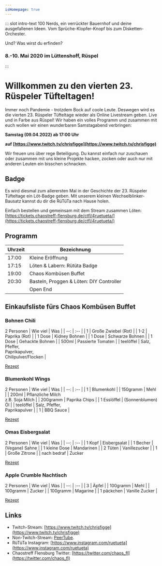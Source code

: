 ```yaml
---
isHomepage: true
---
```


::: slot intro-text
100 Nerds, ein verrückter Bauernhof und deine ausgefallenen Ideen. Vom Sprüche-Klopfer-Knopf bis zum Disketten-Orchester.   
   
Und? Was wirst du erfinden?
### 8.-10. Mai 2020 im Lüttenshoff, Rüspel
:::


# Willkommen zu den vierten 23. Rüspeler Tüfteltagen!

Immer noch Pandemie - trotzdem Bock auf coole Leute. Deswegen wird es die vierten 23. Rüspeler Tüfteltage wieder als Online Livestream geben. Live und in Farbe aus Rüspel! Wir haben ein volles Programm und zusammen mit euch wollen wir einen wunderbaren Samstagabend verbringen:

**Samstag (09.04.2022) ab 17:00 Uhr**

**auf**
**[https://www.twitch.tv/chrisfigge](https://www.twitch.tv/chrisfigge)**

Wir freuen uns über rege Beteiligung. Du kannst einfach nur zuschauen oder zusammen mit uns kleine Projekte hacken, zocken oder auch nur mit anderen Leuten ein bisschen schnacken.

## Badge

Es wird diesmal zum allerersten Mal in der Geschichte der 23. Rüspeler Tüfteltage ein Löt-Badge geben. Mit unserem kleinen Wechselblinker-Bausatz kannst du dir die RüTüTa nach Hause holen.

Einfach bestellen und gemeinsam mit dem Stream zusammen Löten: [https://tickets.chaostreff-flensburg.de/ctfl/4ruetueta/](https://tickets.chaostreff-flensburg.de/ctfl/4ruetueta/)

## Programm
| Uhrzeit| Bezeichnung |
|--------|-------------|
|17:00| Kleine Eröffnung |
|17:15| Löten & Labern: Rütüta Badge |
|19:00| Chaos Kombüsen Buffet |
|20:30| Basteln, Proggen & Löten: DIY Controller |
||Open End|

## Einkaufsliste fürs Chaos Kombüsen Buffet

### Bohnen Chili
2 Personen
| Wie viel | Was |
| --: | :-- |
| 1 | Große Zwiebel (Rot) |
| 1-2 | Paprika (Rot) |
| 1 Dose | Kidney Bohnen |
| 1 Dose | Schwarze Bohnen |
| 1 Dose | Gehackte Bohnen |
| 500ml | Passierte Tomaten |
| teelöffel | Salz, Pfeffer, <br/> Paprikapulver,<br/> Chilipulver/Flocken |

[Rezept](https://github.com/scammo/rezepte/blob/main/suppen/bohnen-chilli.md)

### Blumenkohl Wings
2 Personen
| Wie viel | Was |
| --: | :-- |
| 1 | Blumenkohl |
| 150gramm | Mehl |
| 200ml | Pflanzliche Milch <br/> z.B. Soja Milch |
| 200gramm | Paprika Chips |
| 1 Esslöffel | (Sonnenblumen) Öl |
| teelöffel | Salz, Pfeffer, <br/> Paprikapulver |
| 1 | BBQ Sauce |

[Rezept](https://biancazapatka.com/de/barbecue-blumenkohl-wings-vegan-glutenfrei/)

### Omas Eisbergsalat
2 Personen
| Wie viel | Was |
| --: | :-- |
| 1 Kopf | Eisbergsalat |
| 1 Becher | (Vegane) Sahne |
| 1 kleine Dose | Mandarinen |
| 2 Tüten | Vanillezucker |
| 1 | Große Zitrone |
| nach bedraf | Zucker

[Rezept](https://www.chefkoch.de/rezepte/1935121314955092/Eisbergsalat-mit-Mandarinen.html)

### Apple Crumble Nachtisch
2 Personen
| Wie viel | Was |
| --: | :-- |
| 3 | Äpfel |
| 100gramm | Mehl |
| 100gramm | Zucker |
| 100gramm | Magarine |
| 1 päckchen | Vanille Zucker |

[Rezept](https://github.com/scammo/rezepte/blob/main/nachtisch/apple-crumble.md)


## Links
- Twitch-Stream: [https://www.twitch.tv/chrisfigge](https://www.twitch.tv/chrisfigge)
- Non-Twitch-Stream: [PeerTube](https://video.cybre.town/videos/watch/4f223e5c-fdb1-435d-af42-7fca559a19ca).
- RüTüTa Instagram: [https://www.instagram.com/ruetueta](https://www.instagram.com/ruetueta)
- Chaostreff Flensburg Twitter: [https://twitter.com/chaos_fl](https://twitter.com/chaos_fl)
